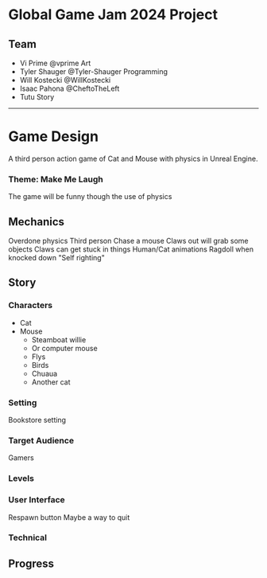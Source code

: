 # Global Game Jam 2024 Project

## Team
- Vi Prime      @vprime             Art
- Tyler Shauger @Tyler-Shauger      Programming
- Will Kostecki @WillKostecki       
- Isaac Pahona  @CheftoTheLeft
- Tutu                              Story

---

# Game Design
A third person action game of Cat and Mouse with physics in Unreal Engine.

### Theme: Make Me Laugh
The game will be funny though the use of physics

## Mechanics
Overdone physics
Third person
Chase a mouse
Claws out will grab some objects
Claws can get stuck in things
Human/Cat animations
Ragdoll when knocked down
"Self righting"


## Story

### Characters
- Cat
- Mouse 
  - Steamboat willie
  - Or computer mouse
  - Flys
  - Birds
  - Chuaua
  - Another cat

### Setting
Bookstore setting

### Target Audience
Gamers

### Levels


### User Interface
Respawn button
Maybe a way to quit

### Technical


## Progress